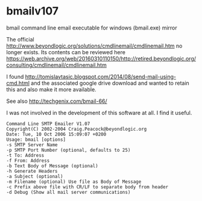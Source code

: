 # bmailv107
bmail command line email executable for windows (bmail.exe) mirror

The official http://www.beyondlogic.org/solutions/cmdlinemail/cmdlinemail.htm no longer exists. Its contents can be reviewed here https://web.archive.org/web/20160310110150/http://retired.beyondlogic.org/consulting/cmdlinemail/cmdlinemail.htm

I found http://tomislavtasic.blogspot.com/2014/08/send-mail-using-cmd.html and the associated google drive download and wanted to retain this and also make it more available. 

See also http://techgenix.com/bmail-66/

I was not involved in the development of this software at all. I find it useful.

```
Command Line SMTP Emailer V1.07
Copyright(C) 2002-2004 Craig.Peacock@beyondlogic.org
Date: Tue, 10 Oct 2006 15:09:07 +0200
Usage: bmail [options]
-s SMTP Server Name
-p SMTP Port Number (optional, defaults to 25)
-t To: Address
-f From: Address
-b Text Body of Message (optional)
-h Generate Headers
-a Subject (optional)
-m Filename (optional) Use file as Body of Message
-c Prefix above file with CR/LF to separate body from header
-d Debug (Show all mail server communications)
```
